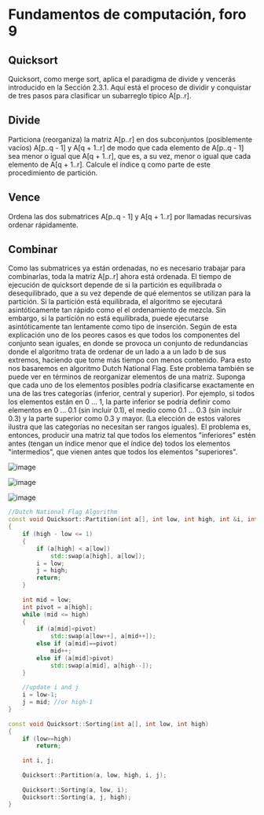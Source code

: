 ﻿# Fundamentos de computación, foro 9
 
 ## Quicksort
 
<p style="justify">
Quicksort, como merge sort, aplica el paradigma de divide y vencerás introducido en la Sección 2.3.1. Aquí está el proceso de dividir y conquistar de tres pasos para clasificar un subarreglo típico A[p..r].
<p>

## Divide

<p style="justify">
Particiona (reorganiza) la matriz A[p..r] en dos subconjuntos (posiblemente vacíos) A[p..q - 1]  y A[q + 1..r] de modo que cada elemento de A[p..q - 1] sea menor o igual que A[q + 1..r], que es, a su vez, menor o igual que cada elemento de A[q + 1..r]. Calcule el índice q como parte de este procedimiento de partición.
<p>
 
## Vence
  
<p style="justify">
Ordena las dos submatrices A[p..q - 1] y A[q + 1..r] por llamadas recursivas ordenar rápidamente. 
<p>

## Combinar

<p style="justify">
Como las submatrices ya están ordenadas, no es necesario trabajar para combinarlas, toda la matriz A[p..r] ahora está ordenada.
El tiempo de ejecución de quicksort depende de si la partición es equilibrada o desequilibrado, que a su vez depende de qué elementos se utilizan para la partición. Si la partición está equilibrada, el algoritmo se ejecutará asintóticamente tan rápido como el el ordenamiento de mezcla. Sin embargo, si la partición no está equilibrada, puede ejecutarse asintóticamente tan lentamente como tipo de inserción. 
Según de esta explicación uno de los peores casos es que todos los componentes del conjunto sean iguales, en donde se provoca un conjunto de redundancias donde el algoritmo trata de ordenar de un lado a a un lado b de sus extremos, haciendo que tome más tiempo con menos contenido. Para esto nos basaremos en algoritmo Dutch National Flag.
Este problema también se puede ver en términos de reorganizar elementos de una matriz. Suponga que cada uno de los elementos posibles podría clasificarse exactamente en una de las tres categorías (inferior, central y superior). Por ejemplo, si todos los elementos están en 0 ... 1, la parte inferior se podría definir como elementos en 0 ... 0.1 (sin incluir 0.1), el medio como 0.1 ... 0.3 (sin incluir 0.3) y la parte superior como 0.3 y mayor. (La elección de estos valores ilustra que las categorías no necesitan ser rangos iguales). El problema es, entonces, producir una matriz tal que todos los elementos "inferiores" estén antes (tengan un índice menor que el índice de) todos los elementos "intermedios", que vienen antes que todos los elementos "superiores".
<p>
 
 ![image](https://user-images.githubusercontent.com/6539267/65395079-e1601680-dd4a-11e9-89af-8418e5a88d4c.png)

 ![image](https://user-images.githubusercontent.com/6539267/65395088-f63caa00-dd4a-11e9-8200-a7773b663ebc.png)

![image](https://user-images.githubusercontent.com/6539267/65395091-ff2d7b80-dd4a-11e9-9553-13d192d59348.png)


```c++
//Dutch National Flag Algorithm 
const void Quicksort::Partition(int a[], int low, int high, int &i, int &j) 
{ 
    if (high - low <= 1) 
    { 
        if (a[high] < a[low]) 
            std::swap(a[high], a[low]); 
        i = low; 
        j = high; 
        return; 
    } 
  
    int mid = low; 
    int pivot = a[high]; 
    while (mid <= high) 
    { 
        if (a[mid]<pivot) 
            std::swap(a[low++], a[mid++]); 
        else if (a[mid]==pivot) 
            mid++; 
        else if (a[mid]>pivot) 
            std::swap(a[mid], a[high--]); 
    } 
  
    //update i and j 
    i = low-1; 
    j = mid; //or high-1 
} 
  
const void Quicksort::Sorting(int a[], int low, int high) 
{ 
    if (low>=high) 
        return; 
  
    int i, j; 
  
    Quicksort::Partition(a, low, high, i, j); 
  
    Quicksort::Sorting(a, low, i); 
    Quicksort::Sorting(a, j, high); 
} 
```
